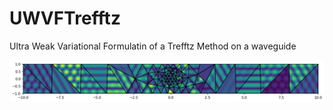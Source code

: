 # UWVFTrefftz
Ultra Weak Variational Formulatin of a Trefftz Method on a waveguide

![](./random.png)
